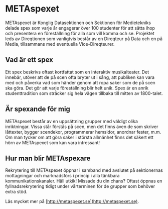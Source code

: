 # METAspexet

METAspexet är Konglig Datasektionen och Sektionen för Medietekniks delade spex som varje år engagerar över 100 studenter för att sätta ihop och presentera en föreställning för alla som vill komma och se. Projektet leds av Direqtionen som vanligtvis består av en Direqteur på Data och en på Media, tillsammans med eventuella Vice-Direqteurer.

## Vad är ett spex

Ett spex beskrivs oftast kortfattat som en interaktiv musikalteater. Det innebär, utöver att de på scen ofta bryter ut i sång, att publiken kan vara med och påverka vad som händer genom att ropa saker som de på scen ska göra. Det gör att varje föreställning blir helt unik. Spex är en anrik studenttradition som sträcker sig hela vägen tillbaka till mitten av 1800-talet.

## Är spexande för mig

METAspexet består av en uppsättning grupper med väldigt olika inriktningar. Vissa står förstås på scen, men det finns även de som skriver låttexter, bygger scendekor, programmerar hemsidor, anordnar fester, m.m. Om man tycker om att göra saker i största allmänhet finns det säkert ett hörn av METAspexet som kan vara intressant!

## Hur man blir METAspexare

Rekrytering till METAspexet öppnar i samband med avslutet på sektionernas mottagningar och marknadsförs i princip i alla tänkbara kommunikationskanaler. Håll utkik! Missade du din chans? Oftast öppnas en fyllnadsrekrytering tidigt under vårterminen för de grupper som behöver extra stöd.

Läs mycket mer på [http://metaspexet.se](http://metaspexet.se).
